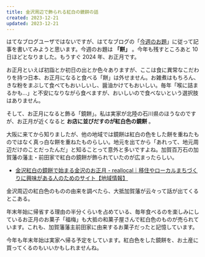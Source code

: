 ```yaml
---
title: 金沢周辺で飾られる紅白の鏡餅の話
created: 2023-12-21
updated: 2023-12-21
---
```


はてなブログユーザではないですが、はてなブログの「[今週のお題](https://blog.hatena.ne.jp/-/campaign/odai)」に従って記事を書いてみようと思います。今週のお題は **「餅」** 。今年も残すところあと 10 日ほどとなりました。もうすぐ 2024 年、お正月です。

お正月といえば初詣とか初日の出とか色々ありますが、ここは食に異常なこだわりを持つ日本、お正月になると食べる「餅」は外せません。お雑煮はもちろん、きな粉をまぶして食べてもおいしいし、醤油かけてもおいしい。毎年「喉に詰まるかも…」と不安になりながら食べますが、おいしいので食べないという選択肢はありません。

そして、お正月になると飾る「鏡餅」。私は実家が北陸の石川県のほうなのですが、お正月が近くなると **お店に並びだすのが紅白色の鏡餅** 。

大阪に来てから知りましたが、他の地域では鏡餅は紅白の色をした餅を重ねたものではなく真っ白な餅を重ねたものらしい。地元を出てから「あれって、地元周辺だけのことだったんだ」と知ることって意外と多いですよね。加賀百万石の加賀藩の藩主・前田家で紅白の鏡餅が飾られていたのが広まったらしい。

- [金沢紅白の鏡餅で始まる金沢のお正月 - reallocal｜移住やローカルまちづくりに興味がある人のためのサイト【地域情報】](https://www.reallocal.jp/62359)

金沢周辺の紅白色のものの由来を調べたら、大抵加賀藩が云々って話が出てくるとこある。

年末年始に帰省する理由の半分くらいを占めている、毎年食べるのを楽しみにしているお正月のお菓子「福梅」も大抵の和菓子屋さんで紅白色のものが売られています。これも、加賀藩藩主前田家に由来するお菓子だったと記憶しています。

今年も年末年始は実家へ帰る予定をしています。紅白色をした鏡餅を、お土産に買ってくるのもいいかもしれませんね。
